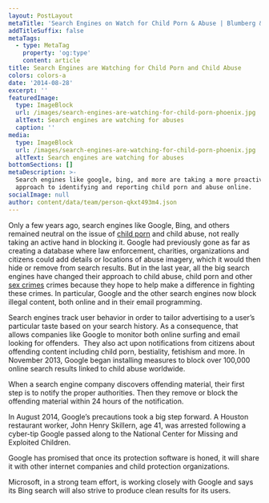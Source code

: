 ```yaml
---
layout: PostLayout
metaTitle: 'Search Engines on Watch for Child Porn & Abuse | Blumberg & Associates, AZ'
addTitleSuffix: false
metaTags:
  - type: MetaTag
    property: 'og:type'
    content: article
title: Search Engines are Watching for Child Porn and Child Abuse
colors: colors-a
date: '2014-08-28'
excerpt: ''
featuredImage:
  type: ImageBlock
  url: /images/search-engines-are-watching-for-child-porn-phoenix.jpg
  altText: Search engines are watching for abuses
  caption: ''
media:
  type: ImageBlock
  url: /images/search-engines-are-watching-for-child-porn-phoenix.jpg
  altText: Search engines are watching for abuses
bottomSections: []
metaDescription: >-
  Search engines like google, bing, and more are taking a more proactive
  approach to identifying and reporting child porn and abuse online.
socialImage: null
author: content/data/team/person-qkxt493m4.json
---
```


Only a few years ago, search engines like Google, Bing, and others remained neutral on the issue of [child porn](https://azblumberglaw.com/phoenix-criminal-attorney/child-pornography/) and child abuse, not really taking an active hand in blocking it. Google had previously gone as far as creating a database where law enforcement, charities, organizations and citizens could add details or locations of abuse imagery, which it would then hide or remove from search results. But in the last year, all the big search engines have changed their approach to child abuse, child porn and other [sex crimes](https://azblumberglaw.com/phoenix-criminal-attorney/sex-crimes/) crimes because they hope to help make a difference in fighting these crimes. In particular, Google and the other search engines now block illegal content, both online and in their email programming.

Search engines track user behavior in order to tailor advertising to a user’s particular taste based on your search history. As a consequence, that allows companies like Google to monitor both online surfing and email looking for offenders.  They also act upon notifications from citizens about offending content including child porn, bestiality, fetishism and more. In November 2013, Google began installing measures to block over 100,000 online search results linked to child abuse worldwide.

When a search engine company discovers offending material, their first step is to notify the proper authorities. Then they remove or block the offending material within 24 hours of the notification.

In August 2014, Google’s precautions took a big step forward. A Houston restaurant worker, John Henry Skillern, age 41, was arrested following a cyber-tip Google passed along to the National Center for Missing and Exploited Children.

Google has promised that once its protection software is honed, it will share it with other internet companies and child protection organizations.

Microsoft, in a strong team effort, is working closely with Google and says its Bing search will also strive to produce clean results for its users.
